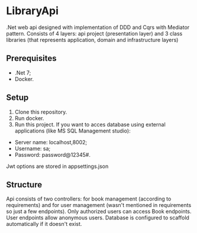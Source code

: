 # LibraryApi
.Net web api designed with implementation of DDD and Cqrs with Mediator pattern. Consists of 4 layers: api project (presentation layer) and 3 class libraries (that represents application, domain and infrastructure layers)
## Prerequisites
- .Net 7;
- Docker.
## Setup
1. Clone this repository.
2. Run docker.
3. Run this project.
If you want to acces database using external applications (like MS SQL Management studio):
- Server name: localhost,8002;
- Username: sa;
- Password: password@12345#.

Jwt options are stored in appsettings.json 
## Structure
Api consists of two controllers: for book management (according to requirements) and for user management (wasn't mentioned in requirements so just a few endpoints).
Only authorized users can access Book endpoints. User endpoints allow anonymous users.
Database is configured to scaffold automatically if it doesn't exist.
